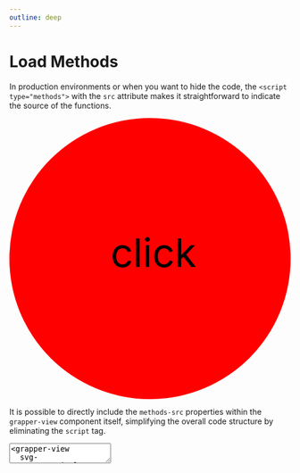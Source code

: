 ```yaml
---
outline: deep
---
```


# Load Methods

In production environments or when you want to hide the code, the `<script type="methods">`
with the `src` attribute makes it straightforward to indicate the source of the functions.

<ClientOnly>
<grapper-view id="load-methods-1" style="width: 200px;">
  <svg viewBox="0 0 100 100">
    <circle id="run" cx="50" cy="50" r="50" fill="red" style="cursor: pointer;"
            g-on:click="change()"/>
    <text x="36" y="53" style="cursor: pointer;"
          g-on:click="change()">click</text>
  </svg>
  <g-script type="methods" src="/methods/circle.js"></g-script>
</grapper-view>
<g-editor href="#load-methods-1" lines-highlight="18"></g-editor>
</ClientOnly>

It is possible to directly include the `methods-src` properties within the `grapper-view` component
itself, simplifying the overall code structure by eliminating the `script` tag.

<g-editor mode="readonly" lines-highlight="3">
<textarea><grapper-view 
  svg-src="/svg/circle.svg" 
  methods-src="/methods/circle.js">
</grapper-view></textarea>
</g-editor>


